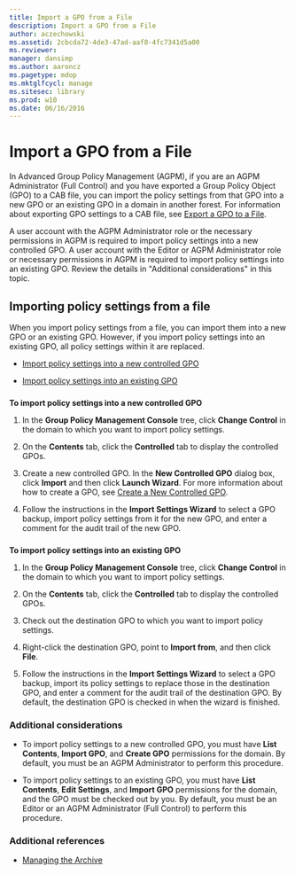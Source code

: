 ```yaml
---
title: Import a GPO from a File
description: Import a GPO from a File
author: aczechowski
ms.assetid: 2cbcda72-4de3-47ad-aaf8-4fc7341d5a00
ms.reviewer: 
manager: dansimp
ms.author: aaroncz
ms.pagetype: mdop
ms.mktglfcycl: manage
ms.sitesec: library
ms.prod: w10
ms.date: 06/16/2016
---
```



# Import a GPO from a File


In Advanced Group Policy Management (AGPM), if you are an AGPM Administrator (Full Control) and you have exported a Group Policy Object (GPO) to a CAB file, you can import the policy settings from that GPO into a new GPO or an existing GPO in a domain in another forest. For information about exporting GPO settings to a CAB file, see [Export a GPO to a File](export-a-gpo-to-a-file.md).

A user account with the AGPM Administrator role or the necessary permissions in AGPM is required to import policy settings into a new controlled GPO. A user account with the Editor or AGPM Administrator role or necessary permissions in AGPM is required to import policy settings into an existing GPO. Review the details in "Additional considerations" in this topic.

## Importing policy settings from a file


When you import policy settings from a file, you can import them into a new GPO or an existing GPO. However, if you import policy settings into an existing GPO, all policy settings within it are replaced.

-   [Import policy settings into a new controlled GPO](#bkmk-new)

-   [Import policy settings into an existing GPO](#bkmk-existing)

### <a href="" id="bkmk-new"></a>

**To import policy settings into a new controlled GPO**

1.  In the **Group Policy Management Console** tree, click **Change Control** in the domain to which you want to import policy settings.

2.  On the **Contents** tab, click the **Controlled** tab to display the controlled GPOs.

3.  Create a new controlled GPO. In the **New Controlled GPO** dialog box, click **Import** and then click **Launch Wizard**. For more information about how to create a GPO, see [Create a New Controlled GPO](create-a-new-controlled-gpo-agpm40.md).

4.  Follow the instructions in the **Import Settings Wizard** to select a GPO backup, import policy settings from it for the new GPO, and enter a comment for the audit trail of the new GPO.

### <a href="" id="bkmk-existing"></a>

**To import policy settings into an existing GPO**

1.  In the **Group Policy Management Console** tree, click **Change Control** in the domain to which you want to import policy settings.

2.  On the **Contents** tab, click the **Controlled** tab to display the controlled GPOs.

3.  Check out the destination GPO to which you want to import policy settings.

4.  Right-click the destination GPO, point to **Import from**, and then click **File**.

5.  Follow the instructions in the **Import Settings Wizard** to select a GPO backup, import its policy settings to replace those in the destination GPO, and enter a comment for the audit trail of the destination GPO. By default, the destination GPO is checked in when the wizard is finished.

### Additional considerations

-   To import policy settings to a new controlled GPO, you must have **List Contents**, **Import GPO**, and **Create GPO** permissions for the domain. By default, you must be an AGPM Administrator to perform this procedure.

-   To import policy settings to an existing GPO, you must have **List Contents**, **Edit Settings**, and **Import GPO** permissions for the domain, and the GPO must be checked out by you. By default, you must be an Editor or an AGPM Administrator (Full Control) to perform this procedure.

### Additional references

-   [Managing the Archive](managing-the-archive-agpm40.md)

 

 





